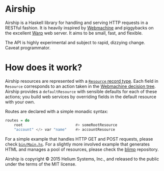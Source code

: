 # Airship

Airship is a Haskell library for handling and serving HTTP requests in a RESTful fashion. It is heavily inspired by [Webmachine](https://github.com/basho/webmachine) and piggybacks on the excellent [Warp](https://hackage.haskell.org/package/warp) web server. It aims to be small, fast, and flexible.

The API is highly experimental and subject to rapid, dizzying change. Caveat programmator.

# How does it work?

Airship resources are represented with a [`Resource` record type](https://github.com/helium/airship/blob/master/src/Airship/Resource.hs#L36-L64). Each field in `Resource` corresponds to an action taken in the [Webmachine decision tree](https://raw.githubusercontent.com/wiki/basho/webmachine/images/http-headers-status-v3.png). Airship provides a `defaultResource` with sensible defaults for each of these actions; you build web services by overriding fields in the default resource with your own.

Routes are declared with a simple monadic syntax:

```haskell
routes = do
    root                        #> someRootResource
    "account" </> var "name"    #> accountResource
```

For a simple example that handles HTTP GET and POST requests, please check [`bin/Main.hs`](https://github.com/helium/airship/blob/master/bin/Main.hs). For a slightly more involved example that generates HTML and manages a pool of resources, please check the [blimp](https://github.com/patrickt/blimp) repository.

Airship is copyright &copy; 2015 Helium Systems, Inc., and released to the public under the terms of the MIT license.
